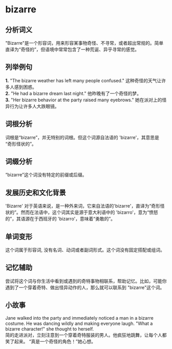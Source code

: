 # bizarre

## 分析词义

  

"Bizarre"是一个形容词，用来形容某事物奇怪、不寻常，或者超出常规的。简单直译为“奇怪的”，但语境中常常包含了一种荒诞、异乎寻常的感觉。

  

## 列举例句

  

**1.** "The bizarre weather has left many people confused." 这种奇怪的天气让许多人感到困惑。  
**2.** "He had a bizarre dream last night." 他昨晚有了一个奇怪的梦。  
**3.** "Her bizarre behavior at the party raised many eyebrows." 她在派对上的怪异行为让许多人大跌眼镜。

  

## 词根分析

  

词根是“bizarre”，并无特别的词根。但这个词源自法语的 'bizarre'，其意思是 “奇形怪状的”。

  

## 词缀分析

  

“bizarre”这个词没有特定的前缀或后缀。

  

## 发展历史和文化背景

  

'Bizarre' 对于英语来说，是一种外来词，它来自法语的'bizarre'，直译为“奇形怪状的”。然而在法语中，这个词其实是源于意大利语中的 'bizarro'，意为“愤怒的”，其语源在于西班牙的 'bizarro'，意味着“勇敢的”。

  

## 单词变形

  

这个词属于形容词, 没有名词、动词或者副词形式。这个词没有固定搭配或组词。

  

## 记忆辅助

  

尝试将这个词与你生活中看到或遇到的奇特事物相联系，帮助记忆。比如，可能你遇到了一个穿着奇特、做出怪异动作的人，那么就可以联系到 "bizarre"这个词。

  

## 小故事

  

Jane walked into the party and immediately noticed a man in a bizarre costume. He was dancing wildly and making everyone laugh. "What a bizarre character!" she thought to herself.  
简的走进派对，立刻注意到一个穿着奇特服装的男人。他疯狂地跳舞，让每个人都笑了起来。 “真是一个奇怪的角色！”她心想。
